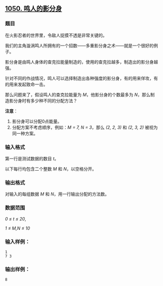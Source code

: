## [1050. 鸣人的影分身](https://www.acwing.com/problem/content/1052/)

### 题目

在火影忍者的世界里，令敌人捉摸不透是非常关键的。

我们的主角漩涡鸣人所拥有的一个招数——多重影分身之术——就是一个很好的例子。

影分身是由鸣人身体的查克拉能量制造的，使用的查克拉越多，制造出的影分身越强。

针对不同的作战情况，鸣人可以选择制造出各种强度的影分身，有的用来佯攻，有的用来发起致命一击。

那么问题来了，假设鸣人的查克拉能量为 *M*，他影分身的个数最多为 *N*，那么制造影分身时有多少种不同的分配方法？

**注意**：

1. 影分身可以分配0点能量。
2. 分配方案不考虑顺序，例如：*M = 7, N = 3*，那么 *(2, 2, 3)* 和 *(2, 3, 2)* 被视为同一种方案。

### 输入格式

第一行是测试数据的数目 *t*。

以下每行均包含二个整数 *M* 和 *N*，以空格分开。

### 输出格式

对输入的每组数据 *M* 和 *N*，用一行输出分配的方法数。

### 数据范围

*0 ≤ t ≤ 20*,

*1 ≤ M,N ≤ 10*

### 输入样例：

```
1
7 3
```

### 输出样例：

```
8
```
